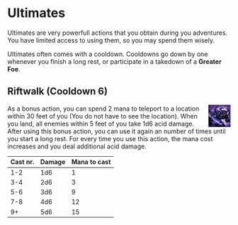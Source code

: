 # Ultimates

Ultimates are very powerfull actions that you obtain during you adventures. You have limited access to using them, so you may spend them wisely. 

Ultimates often comes with a cooldown. Cooldowns go down by one whenever you finish a long rest, or participate in a takedown of a **Greater Foe**.

## Riftwalk (Cooldown 6) 

<img src="https://github.com/Sebastianhju/Runeterra-5e/blob/main/img%20-%20Ult/Riftwalk.png" align=right width=10% height=10%>

As a bonus action, you can spend 2 mana to teleport to a location within 30 feet of you (You do not have to see the location). 
When you land, all enemies within 5 feet of you take 1d6 acid damage. After using this bonus action, you can use it again an number of times until you start a long rest. 
For every time you use this action, the mana cost increases and you deal additional acid damage. 


|Cast nr.|Damage|Mana to cast|
|---|---|---|
|1-2|1d6|1|
|3-4|2d6|3|
|5-6|3d6|9|
|7-8|4d6|12|
|9+|5d6|15|
